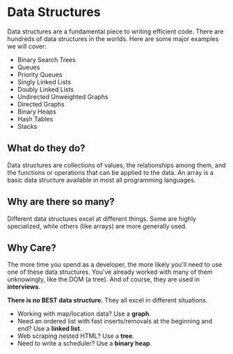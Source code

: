 # Data Structures
Data structures are a fundamental piece to writing efficient code.  There are hundreds of data structures in the worlds.  Here are some major examples we will cover:

- Binary Search Trees
- Queues
- Priority Queues
- Singly Linked Lists
- Doubly Linked Lists
- Undirected Unweighted Graphs
- Directed Graphs
- Binary Heaps
- Hash Tables
- Stacks

## What do they do?
Data structures are collections of values, the relationships among them, and the functions or operations that can be applied to the data.  An array is a basic data structure available in most all programming languages.

## Why are there so many?
Different data structures excel at different things.  Some are highly specialized, while others (like arrays) are more generally used.

## Why Care?
The more time you spend as a developer, the more likely you'll need to use one of these data structures.  You've already worked with many of them unknowingly, like the DOM (a tree).  And of course, they are used in **interviews**.

**There is no BEST data structure.** They all excel in different situations.
- Working with map/location data?  Use a **graph**.
- Need an ordered list with fast inserts/removals at the beginning and end?  Use a **linked list**.
- Web scraping nested HTML?  Use a **tree**.
- Need to write a scheduler?  Use a **binary heap**.
